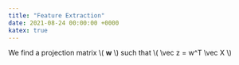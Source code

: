 ```yaml
---
title: "Feature Extraction"
date: 2021-08-24 00:00:00 +0000
katex: true
---
```


We find a projection matrix \\( **w** \\) such that \\( \vec z = w^T \vec X \\)


